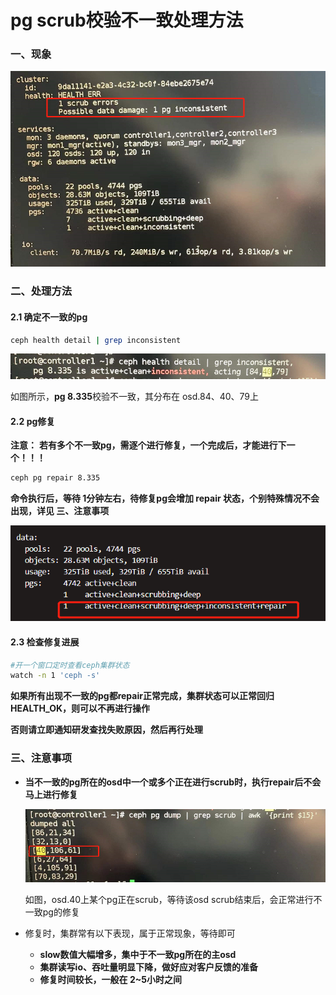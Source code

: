 

# pg scrub校验不一致处理方法

### 一、现象

![image-20211220090234594](images/pg-scrub校验不一致处理方法/image-20211220090234594.png)

### 二、处理方法

#### 2.1 确定不一致的pg 

```bash
ceph health detail | grep inconsistent
```

![image-20211220090339280](images/pg-scrub校验不一致处理方法/image-20211220090339280.png)

如图所示，**pg 8.335**校验不一致，其分布在 osd.84、40、79上

#### 2.2 pg修复

 **注意：** **若有多个不一致pg，需逐个进行修复，一个完成后，才能进行下一个！！！**

```bash
ceph pg repair 8.335
```

**命令执行后，等待 1分钟左右，待修复pg会增加 repair 状态，个别特殊情况不会出现，详见 三、注意事项**

![image-20211220091222985](images/pg-scrub校验不一致处理方法/image-20211220091222985.png)

#### 2.3 检查修复进展

```bash
#开一个窗口定时查看ceph集群状态
watch -n 1 'ceph -s'
```

**如果所有出现不一致的pg都repair正常完成，集群状态可以正常回归HEALTH_OK，则可以不再进行操作**

**否则请立即通知研发查找失败原因，然后再行处理**

### 三、注意事项

- **当不一致的pg所在的osd中一个或多个正在进行scrub时，执行repair后不会马上进行修复**

  ![image-20211220090723247](images/pg-scrub校验不一致处理方法/image-20211220090723247.png)

  如图，osd.40上某个pg正在scrub，等待该osd scrub结束后，会正常进行不一致pg的修复

- 修复时，集群常有以下表现，属于正常现象，等待即可

  - **slow数值大幅增多，集中于不一致pg所在的主osd**
  - **集群读写io、吞吐量明显下降，做好应对客户反馈的准备**
  - **修复时间较长，一般在 2~5小时之间**


